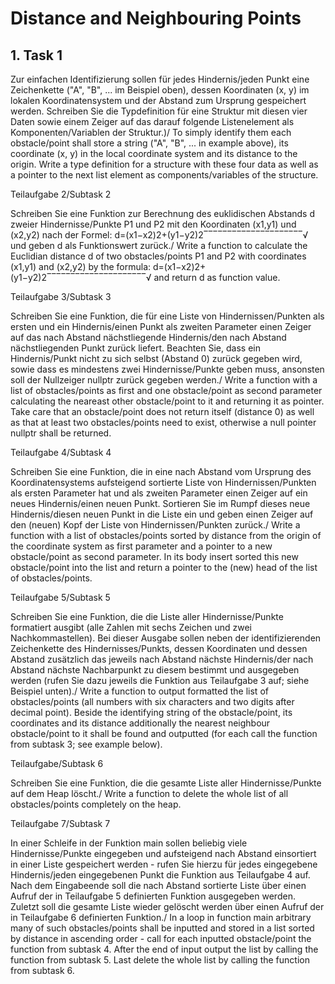 # Distance and Neighbouring Points

## 1. Task 1

Zur einfachen Identifizierung sollen für jedes Hindernis/jeden Punkt eine Zeichenkette ("A", "B", ... im Beispiel oben),  dessen Koordinaten (x, y)  im lokalen Koordinatensystem und der Abstand zum Ursprung gespeichert werden. Schreiben Sie die Typdefinition für eine Struktur mit diesen vier Daten sowie einem Zeiger auf das darauf folgende Listenelement als Komponenten/Variablen der Struktur.)/
To simply identify them each obstacle/point shall store a string ("A", "B", ... in example above), its coordinate (x, y) in the local coordinate system and its distance to the origin. Write a type definition for a structure with these four data as well as a pointer to the next list element as components/variables of the structure.  

Teilaufgabe 2/Subtask 2

Schreiben Sie eine Funktion zur Berechnung des euklidischen Abstands d zweier Hindernisse/Punkte P1 und P2 mit den Koordinaten (x1,y1) und (x2,y2) nach der Formel: d=(x1−x2)2+(y1−y2)2‾‾‾‾‾‾‾‾‾‾‾‾‾‾‾‾‾‾‾‾‾√ und geben d als Funktionswert zurück./
Write a function to calculate the Euclidian distance d of two obstacles/points P1 and P2 with coordinates (x1,y1) and (x2,y2) by the formula: d=(x1−x2)2+(y1−y2)2‾‾‾‾‾‾‾‾‾‾‾‾‾‾‾‾‾‾‾‾‾√ and return d as function value.

Teilaufgabe 3/Subtask 3

Schreiben Sie eine Funktion, die für eine Liste von Hindernissen/Punkten als ersten und ein Hindernis/einen Punkt als zweiten Parameter einen Zeiger auf das nach Abstand nächstliegende Hindernis/den nach Abstand nächstliegenden Punkt zurück liefert. Beachten Sie, dass ein Hindernis/Punkt nicht zu sich selbst (Abstand 0) zurück gegeben wird, sowie dass es mindestens zwei Hindernisse/Punkte geben muss, ansonsten soll der Nullzeiger nullptr zurück gegeben werden./
Write a function with a list of obstacles/points as first and one obstacle/point as second parameter calculating the neareast other obstacle/point to it and returning it as pointer. Take care that an obstacle/point does not return itself (distance 0) as well as that at least two obstacles/points need to exist, otherwise a null pointer nullptr shall be returned.

Teilaufgabe 4/Subtask 4

Schreiben Sie eine Funktion, die in eine nach Abstand vom Ursprung des Koordinatensystems aufsteigend sortierte Liste von Hindernissen/Punkten als ersten Parameter hat und als zweiten Parameter einen Zeiger auf ein neues Hindernis/einen neuen Punkt. Sortieren Sie im Rumpf dieses neue Hindernis/diesen neuen Punkt in die Liste ein und geben einen Zeiger auf den (neuen) Kopf der Liste von Hindernissen/Punkten zurück./
Write a function with a list of obstacles/points sorted by distance from the origin of the coordinate system as first parameter and a pointer to a new obstacle/point as second parameter. In its body insert sorted this new obstacle/point into the list and return a pointer to the (new) head of the list of obstacles/points.

Teilaufgabe 5/Subtask 5

Schreiben Sie eine Funktion, die die Liste aller Hindernisse/Punkte formatiert ausgibt (alle Zahlen mit sechs Zeichen und zwei Nachkommastellen). Bei dieser Ausgabe sollen neben der identifizierenden Zeichenkette des Hindernisses/Punkts, dessen Koordinaten und dessen Abstand zusätzlich das jeweils nach Abstand nächste Hindernis/der nach Abstand nächste Nachbarpunkt zu diesem bestimmt und ausgegeben werden (rufen Sie dazu jeweils die Funktion aus Teilaufgabe 3 auf; siehe Beispiel unten)./
Write a function to output formatted the list of obstacles/points (all numbers with six characters and two digits after decimal point). Beside the identifying string of the obstacle/point, its coordinates and its distance additionally the nearest neighbour obstacle/point to it shall be found and outputted (for each call the function from subtask 3; see example below).

Teilaufgabe/Subtask 6

Schreiben Sie eine Funktion, die die gesamte Liste aller Hindernisse/Punkte auf dem Heap löscht./
Write a function to delete the whole list of all obstacles/points completely on the heap.

Teilaufgabe 7/Subtask 7

In einer Schleife in der Funktion main sollen beliebig viele Hindernisse/Punkte eingegeben und aufsteigend nach Abstand einsortiert in einer Liste gespeichert werden - rufen Sie hierzu für jedes eingegebene Hindernis/jeden eingegebenen Punkt die Funktion aus Teilaufgabe 4 auf. Nach dem Eingabeende soll die nach Abstand sortierte Liste über einen Aufruf der in Teilaufgabe 5 definierten Funktion ausgegeben werden. Zuletzt soll die gesamte Liste wieder gelöscht werden über einen Aufruf der in Teilaufgabe 6 definierten Funktion./
In a loop in function main arbitrary many of such obstacles/points shall be inputted and stored in a list sorted by distance in ascending order - call for each inputted obstacle/point the function from subtask 4. After the end of input output the list by calling the function from subtask 5. Last delete the whole list by calling the function from subtask 6.
